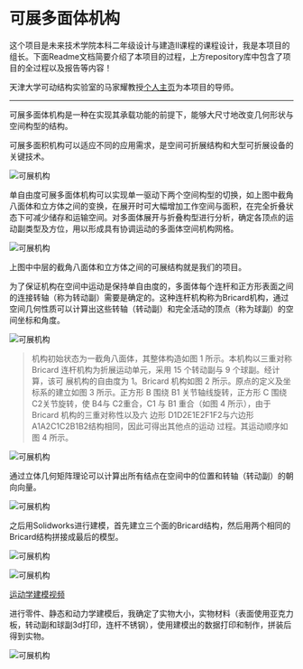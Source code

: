 # 可展多面体机构

这个项目是未来技术学院本科二年级设计与建造Ⅱ课程的课程设计，我是本项目的组长。下面Readme文档简要介绍了本项目的过程，上方repository库中包含了项目的全过程以及报告等内容！

天津大学可动结构实验室的马家耀教授[个人主页](http://motionstructures.tju.edu.cn/ch/team/majiayao.html)为本项目的导师。

***

可展多面体机构是一种在实现其承载功能的前提下，能够大尺寸地改变几何形状与空间构型的结构。

可展多面积机构可以适应不同的应用需求，是空间可折展结构和大型可折展设备的关键技术。

![可展机构](https://github.com/LancashireLiu/Expandable-Structure/blob/main/pic%20and%20video/readmepic1.png)

单自由度可展多面体机构可以实现单一驱动下两个空间构型的切换，如上图中截角八面体和立方体之间的变换，在展开时可大幅增加工作空间与面积，在完全折叠状态下可减少储存和运输空间。对多面体展开与折叠构型进行分析，确定各顶点的运动副类型及方位，用以形成具有协调运动的多面体空间机构网格。

![可展机构](https://github.com/LancashireLiu/Expandable-Structure/blob/main/pic%20and%20video/readmepic2.png)

上图中中层的截角八面体和立方体之间的可展结构就是我们的项目。


为了保证机构在空间中运动是保持单自由度的，多面体每个连杆和正方形表面之间的连接转轴（称为转动副）需要是确定的。这种连杆机构称为Bricard机构，通过空间几何性质可以计算出这些转轴（转动副）和完全活动的顶点（称为球副）的空间坐标和角度。

![可展机构](https://github.com/LancashireLiu/Expandable-Structure/blob/main/pic%20and%20video/readmepic3.png)

> 机构初始状态为一截角八面体，其整体构造如图 1 所示。本机构以三重对称 Bricard 连杆机构为折展运动单元，采用 15 个转动副与 9 个球副。经计算，该可 展机构的自由度为 1。Bricard 机构如图 2 所示。原点的定义及坐标系的建立如图 3 所示。正方形 B 围绕 B1 关节轴线旋转，正方形 C 围绕 C2关节旋转，使 B4与 C2重合，C1 与 B1 重合（如图 4 所示），由于 Bricard 机构的三重对称性以及六 边形 D1D2E1E2F1F2与六边形A1A2C1C2B1B2结构相同，因此可得出其他点的运动 过程。其运动顺序如图 4 所示。

![可展机构](https://github.com/LancashireLiu/Expandable-Structure/blob/main/pic%20and%20video/readmepic3.png)

通过立体几何矩阵理论可以计算出所有结点在空间中的位置和转轴（转动副）的朝向向量。

![可展机构](https://github.com/LancashireLiu/Expandable-Structure/blob/main/pic%20and%20video/readmepic4.png)


之后用Solidworks进行建模，首先建立三个面的Bricard结构，然后用两个相同的Bricard结构拼接成最后的模型。

![可展机构](https://github.com/LancashireLiu/Expandable-Structure/blob/main/pic%20and%20video/readmepic5.png)

![可展机构](https://github.com/LancashireLiu/Expandable-Structure/blob/main/pic%20and%20video/readmepic6.png)

[运动学建模视频](https://github.com/LancashireLiu/Expandable-Structure/blob/main/pic%20and%20video/video1.mp4)

进行零件、静态和动力学建模后，我确定了实物大小，实物材料（表面使用亚克力板，转动副和球副3d打印，连杆不锈钢），使用建模出的数据打印和制作，拼装后得到实物。

![可展机构](https://github.com/LancashireLiu/Expandable-Structure/blob/main/pic%20and%20video/readmepic7.jpg)



